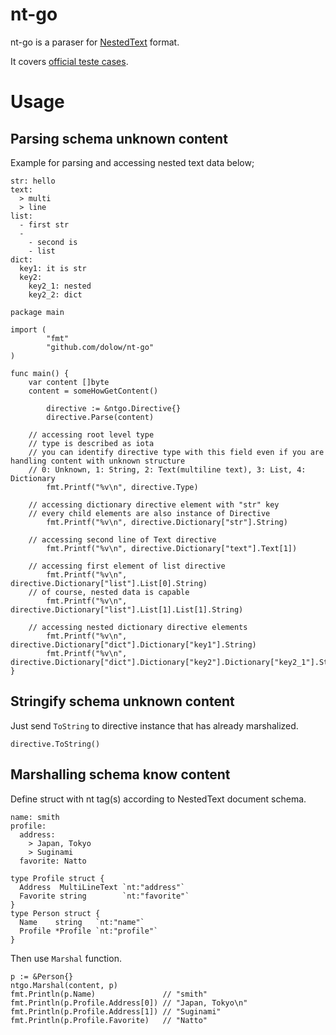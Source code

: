 # nt-go

nt-go is a paraser for [NestedText](https://github.com/KenKundert/nestedtext) format.

It covers [official teste cases](https://github.com/KenKundert/nestedtext_tests/tree/master/test_cases).


# Usage

## Parsing schema unknown content

Example for parsing and accessing nested text data below;

```
str: hello
text:
  > multi
  > line
list:
  - first str
  -
    - second is
    - list
dict:
  key1: it is str
  key2:
    key2_1: nested
    key2_2: dict

```

```
package main

import (
        "fmt"
        "github.com/dolow/nt-go"
)

func main() {
	var content []byte
	content = someHowGetContent()

        directive := &ntgo.Directive{}
        directive.Parse(content)

	// accessing root level type
	// type is described as iota
	// you can identify directive type with this field even if you are handling content with unknown structure
	// 0: Unknown, 1: String, 2: Text(multiline text), 3: List, 4: Dictionary
        fmt.Printf("%v\n", directive.Type)

	// accessing dictionary directive element with "str" key
	// every child elements are also instance of Directive
        fmt.Printf("%v\n", directive.Dictionary["str"].String)

	// accessing second line of Text directive 
        fmt.Printf("%v\n", directive.Dictionary["text"].Text[1])

	// accessing first element of list directive
        fmt.Printf("%v\n", directive.Dictionary["list"].List[0].String)
	// of course, nested data is capable
        fmt.Printf("%v\n", directive.Dictionary["list"].List[1].List[1].String)

	// accessing nested dictionary directive elements
        fmt.Printf("%v\n", directive.Dictionary["dict"].Dictionary["key1"].String)
        fmt.Printf("%v\n", directive.Dictionary["dict"].Dictionary["key2"].Dictionary["key2_1"].String)
}

```


## Stringify schema unknown content

Just send `ToString` to directive instance that has already marshalized.

```
directive.ToString()
```


## Marshalling schema know content

Define struct with nt tag(s) according to NestedText document schema.

```
name: smith
profile:
  address:
    > Japan, Tokyo
    > Suginami
  favorite: Natto
```

```
type Profile struct {
  Address  MultiLineText `nt:"address"`
  Favorite string        `nt:"favorite"`
}
type Person struct {
  Name    string   `nt:"name"`
  Profile *Profile `nt:"profile"`
}
```

Then use `Marshal` function.

```
p := &Person{}
ntgo.Marshal(content, p)
fmt.Println(p.Name)               // "smith"
fmt.Println(p.Profile.Address[0]) // "Japan, Tokyo\n"
fmt.Println(p.Profile.Address[1]) // "Suginami"
fmt.Println(p.Profile.Favorite)   // "Natto"
```
